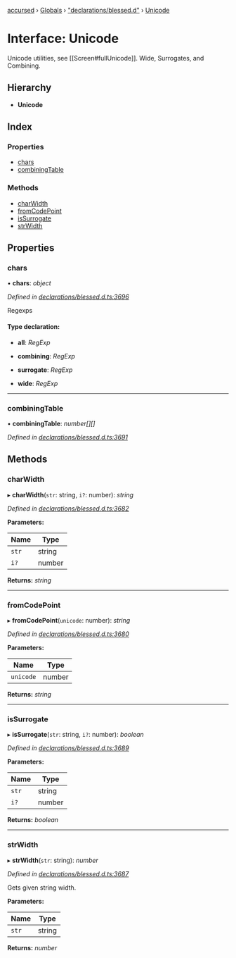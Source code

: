 [accursed](../README.md) › [Globals](../globals.md) › ["declarations/blessed.d"](../modules/_declarations_blessed_d_.md) › [Unicode](_declarations_blessed_d_.unicode.md)

# Interface: Unicode

Unicode utilities, see [[Screen#fullUnicode]]. Wide, Surrogates, and Combining.

## Hierarchy

* **Unicode**

## Index

### Properties

* [chars](_declarations_blessed_d_.unicode.md#chars)
* [combiningTable](_declarations_blessed_d_.unicode.md#combiningtable)

### Methods

* [charWidth](_declarations_blessed_d_.unicode.md#charwidth)
* [fromCodePoint](_declarations_blessed_d_.unicode.md#fromcodepoint)
* [isSurrogate](_declarations_blessed_d_.unicode.md#issurrogate)
* [strWidth](_declarations_blessed_d_.unicode.md#strwidth)

## Properties

###  chars

• **chars**: *object*

*Defined in [declarations/blessed.d.ts:3696](https://github.com/cancerberoSgx/accursed/blob/5b2518e/src/declarations/blessed.d.ts#L3696)*

Regexps

#### Type declaration:

* **all**: *RegExp*

* **combining**: *RegExp*

* **surrogate**: *RegExp*

* **wide**: *RegExp*

___

###  combiningTable

• **combiningTable**: *number[][]*

*Defined in [declarations/blessed.d.ts:3691](https://github.com/cancerberoSgx/accursed/blob/5b2518e/src/declarations/blessed.d.ts#L3691)*

## Methods

###  charWidth

▸ **charWidth**(`str`: string, `i?`: number): *string*

*Defined in [declarations/blessed.d.ts:3682](https://github.com/cancerberoSgx/accursed/blob/5b2518e/src/declarations/blessed.d.ts#L3682)*

**Parameters:**

Name | Type |
------ | ------ |
`str` | string |
`i?` | number |

**Returns:** *string*

___

###  fromCodePoint

▸ **fromCodePoint**(`unicode`: number): *string*

*Defined in [declarations/blessed.d.ts:3680](https://github.com/cancerberoSgx/accursed/blob/5b2518e/src/declarations/blessed.d.ts#L3680)*

**Parameters:**

Name | Type |
------ | ------ |
`unicode` | number |

**Returns:** *string*

___

###  isSurrogate

▸ **isSurrogate**(`str`: string, `i?`: number): *boolean*

*Defined in [declarations/blessed.d.ts:3689](https://github.com/cancerberoSgx/accursed/blob/5b2518e/src/declarations/blessed.d.ts#L3689)*

**Parameters:**

Name | Type |
------ | ------ |
`str` | string |
`i?` | number |

**Returns:** *boolean*

___

###  strWidth

▸ **strWidth**(`str`: string): *number*

*Defined in [declarations/blessed.d.ts:3687](https://github.com/cancerberoSgx/accursed/blob/5b2518e/src/declarations/blessed.d.ts#L3687)*

Gets given string width.

**Parameters:**

Name | Type |
------ | ------ |
`str` | string |

**Returns:** *number*
